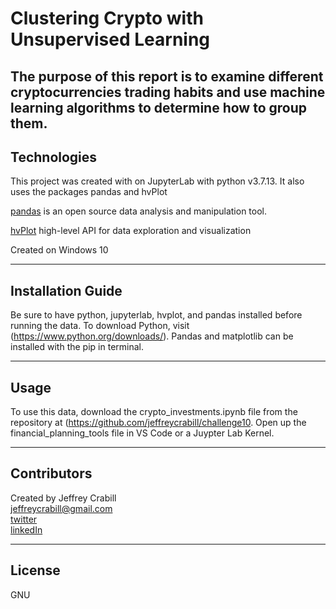 # Clustering Crypto with Unsupervised Learning 
The purpose of this report is to examine different cryptocurrencies trading habits and use machine learning algorithms to determine how to group them.
---

## Technologies
This project was created with on JupyterLab with python v3.7.13.  It also uses the packages pandas and hvPlot

[pandas](https://pandas.pydata.org/) is an open source data analysis and manipulation tool.

[hvPlot](https://hvplot.holoviz.org/index.html)  high-level API for data exploration and visualization



Created on Windows 10

---

## Installation Guide

Be sure to have python, jupyterlab, hvplot, and pandas installed before running the data.  To download Python, visit (https://www.python.org/downloads/).  Pandas and matplotlib can be installed with the pip in terminal.  

---

## Usage
To use this data, download the crypto_investments.ipynb file from the repository at (https://github.com/jeffreycrabill/challenge10.  Open up the financial_planning_tools file in VS Code or a Juypter Lab Kernel.  <br>



---

## Contributors
Created by Jeffrey Crabill  
jeffreycrabill@gmail.com  
[twitter](twitter.com/jeffcrabill)  
[linkedIn](linkedin.com/jeffreycrabill)  

---

## License

GNU
